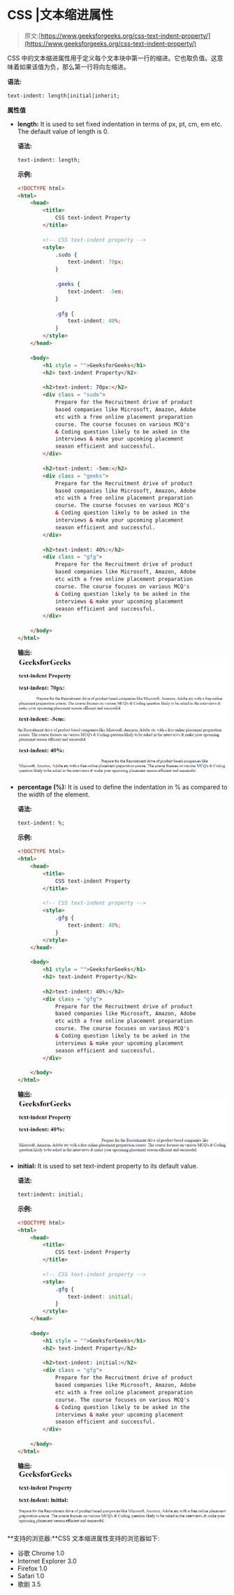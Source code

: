 # CSS |文本缩进属性

> 原文:[https://www.geeksforgeeks.org/css-text-indent-property/](https://www.geeksforgeeks.org/css-text-indent-property/)

CSS 中的文本缩进属性用于定义每个文本块中第一行的缩进。它也取负值。这意味着如果该值为负，那么第一行将向左缩进。

**语法:**

```html
text-indent: length|initial|inherit; 
```

**属性值**

*   **length:** It is used to set fixed indentation in terms of px, pt, cm, em etc. The default value of length is 0.

    **语法:**

    ```html
    text-indent: length;
    ```

    **示例:**

    ```html
    <!DOCTYPE html>
    <html>
        <head>
            <title>
                CSS text-indent Property
            </title>

            <!-- CSS text-indent property -->
            <style>
                .sudo {
                    text-indent: 70px;
                }

                .geeks {
                    text-indent: -5em;
                }

                .gfg {
                    text-indent: 40%;
                }
            </style>
        </head>

        <body>
            <h1 style = "">GeeksforGeeks</h1>
            <h2> text-indent Property</h2>

            <h2>text-indent: 70px:</h2>
            <div class = "sudo">
                Prepare for the Recruitment drive of product
                based companies like Microsoft, Amazon, Adobe
                etc with a free online placement preparation
                course. The course focuses on various MCQ's
                & Coding question likely to be asked in the 
                interviews & make your upcoming placement
                season efficient and successful.
            </div>

            <h2>text-indent: -5em:</h2>
            <div class = "geeks">
                Prepare for the Recruitment drive of product
                based companies like Microsoft, Amazon, Adobe
                etc with a free online placement preparation
                course. The course focuses on various MCQ's
                & Coding question likely to be asked in the 
                interviews & make your upcoming placement
                season efficient and successful.
            </div>

            <h2>text-indent: 40%:</h2>
            <div class = "gfg">
                Prepare for the Recruitment drive of product
                based companies like Microsoft, Amazon, Adobe
                etc with a free online placement preparation
                course. The course focuses on various MCQ's
                & Coding question likely to be asked in the 
                interviews & make your upcoming placement
                season efficient and successful.
            </div>

        </body>
    </html>                    
    ```

    **输出:**
    ![](img/7c3f7857841cc1ffefa016f3aa676fae.png)

*   **percentage (%):** It is used to define the indentation in % as compared to the width of the element.

    **语法:**

    ```html
    text-indent: %;
    ```

    **示例:**

    ```html
    <!DOCTYPE html>
    <html>
        <head>
            <title>
                CSS text-indent Property
            </title>

            <!-- CSS text-indent property -->
            <style>
                .gfg {
                    text-indent: 40%;
                }
            </style>
        </head>

        <body>
            <h1 style = "">GeeksforGeeks</h1>
            <h2> text-indent Property</h2>

            <h2>text-indent: 40%:</h2>
            <div class = "gfg">
                Prepare for the Recruitment drive of product
                based companies like Microsoft, Amazon, Adobe
                etc with a free online placement preparation
                course. The course focuses on various MCQ's
                & Coding question likely to be asked in the 
                interviews & make your upcoming placement
                season efficient and successful.
            </div>

        </body>
    </html>                    
    ```

    **输出:**
    ![](img/14ad9cd43008a3aa6066bcddd6d37c67.png)

*   **initial:** It is used to set text-indent property to its default value.

    **语法:**

    ```html
    text:indent: initial;
    ```

    **示例:**

    ```html
    <!DOCTYPE html>
    <html>
        <head>
            <title>
                CSS text-indent Property
            </title>

            <!-- CSS text-indent property -->
            <style>
                .gfg {
                    text-indent: initial;
                }
            </style>
        </head>

        <body>
            <h1 style = "">GeeksforGeeks</h1>
            <h2> text-indent Property</h2>

            <h2>text-indent: initial:</h2>
            <div class = "gfg">
                Prepare for the Recruitment drive of product
                based companies like Microsoft, Amazon, Adobe
                etc with a free online placement preparation
                course. The course focuses on various MCQ's
                & Coding question likely to be asked in the 
                interviews & make your upcoming placement
                season efficient and successful.
            </div>

        </body>
    </html>                    
    ```

    **输出:**
    ![](img/8a3583653f5d91855f919131acef01bf.png)

**支持的浏览器:**CSS 文本缩进属性支持的浏览器如下:

*   谷歌 Chrome 1.0
*   Internet Explorer 3.0
*   Firefox 1.0
*   Safari 1.0
*   歌剧 3.5